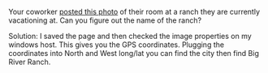 Your coworker [posted this photo](https://metaproblems.com/97325662d1ec839c353ff2c6127843ed/photo.jpg) of their room at a ranch they are currently vacationing at. Can you figure out the name of the ranch?

Solution:
I saved the page and then checked the image properties on my windows host. This gives you the GPS coordinates. Plugging the coordinates into North and West long/lat you can find the city then find Big River Ranch.